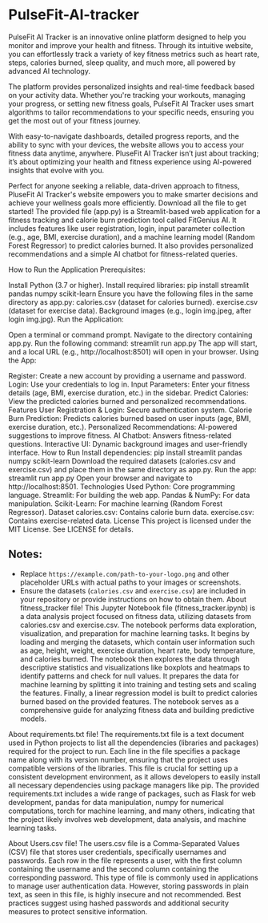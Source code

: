 # PulseFit-AI-tracker

PulseFit AI Tracker is an innovative online platform designed to help you monitor and improve your health and fitness. Through its intuitive website, you can effortlessly track a variety of key fitness metrics such as heart rate, steps, calories burned, sleep quality, and much more, all powered by advanced AI technology.

The platform provides personalized insights and real-time feedback based on your activity data. Whether you're tracking your workouts, managing your progress, or setting new fitness goals, PulseFit AI Tracker uses smart algorithms to tailor recommendations to your specific needs, ensuring you get the most out of your fitness journey.

With easy-to-navigate dashboards, detailed progress reports, and the ability to sync with your devices, the website allows you to access your fitness data anytime, anywhere. PluseFit AI Tracker isn’t just about tracking; it’s about optimizing your health and fitness experience using AI-powered insights that evolve with you.

Perfect for anyone seeking a reliable, data-driven approach to fitness, PluseFit AI Tracker's website empowers you to make smarter decisions and achieve your wellness goals more efficiently.
Download all the file to get started!
The provided file (app.py) is a Streamlit-based web application for a fitness tracking and calorie burn prediction tool called FitGenius AI. It includes features like user registration, login, input parameter collection (e.g., age, BMI, exercise duration), and a machine learning model (Random Forest Regressor) to predict calories burned. It also provides personalized recommendations and a simple AI chatbot for fitness-related queries.

How to Run the Application
Prerequisites:

Install Python (3.7 or higher).
Install required libraries:
pip install streamlit pandas numpy scikit-learn
Ensure you have the following files in the same directory as app.py:
calories.csv (dataset for calories burned).
exercise.csv (dataset for exercise data).
Background images (e.g., login img.jpeg, after login img.jpg).
Run the Application:

Open a terminal or command prompt.
Navigate to the directory containing app.py.
Run the following command:
streamlit run app.py
The app will start, and a local URL (e.g., http://localhost:8501) will open in your browser.
Using the App:

Register: Create a new account by providing a username and password.
Login: Use your credentials to log in.
Input Parameters: Enter your fitness details (age, BMI, exercise duration, etc.) in the sidebar.
Predict Calories: View the predicted calories burned and personalized recommendations.
Features
User Registration & Login: Secure authentication system.
Calorie Burn Prediction: Predicts calories burned based on user inputs (age, BMI, exercise duration, etc.).
Personalized Recommendations: AI-powered suggestions to improve fitness.
AI Chatbot: Answers fitness-related questions.
Interactive UI: Dynamic background images and user-friendly interface.
How to Run
Install dependencies:
pip install streamlit pandas numpy scikit-learn
Download the required datasets (calories.csv and exercise.csv) and place them in the same directory as app.py.
Run the app:
streamlit run app.py
Open your browser and navigate to http://localhost:8501.
Technologies Used
Python: Core programming language.
Streamlit: For building the web app.
Pandas & NumPy: For data manipulation.
Scikit-Learn: For machine learning (Random Forest Regressor).
Dataset
calories.csv: Contains calorie burn data.
exercise.csv: Contains exercise-related data.
License
This project is licensed under the MIT License. See LICENSE for details.


## **Notes**:
- Replace `https://example.com/path-to-your-logo.png` and other placeholder URLs with actual paths to your images or screenshots.
- Ensure the datasets (`calories.csv` and `exercise.csv`) are included in your repository or provide instructions on how to obtain them.
About fitness_tracker file!
This Jupyter Notebook file (fitness_tracker.ipynb) is a data analysis project focused on fitness data, utilizing datasets from calories.csv and exercise.csv. The notebook performs data exploration, visualization, and preparation for machine learning tasks. It begins by loading and merging the datasets, which contain user information such as age, height, weight, exercise duration, heart rate, body temperature, and calories burned. The notebook then explores the data through descriptive statistics and visualizations like boxplots and heatmaps to identify patterns and check for null values. It prepares the data for machine learning by splitting it into training and testing sets and scaling the features. Finally, a linear regression model is built to predict calories burned based on the provided features. The notebook serves as a comprehensive guide for analyzing fitness data and building predictive models.

About requirements.txt file!
The requirements.txt file is a text document used in Python projects to list all the dependencies (libraries and packages) required for the project to run. Each line in the file specifies a package name along with its version number, ensuring that the project uses compatible versions of the libraries. This file is crucial for setting up a consistent development environment, as it allows developers to easily install all necessary dependencies using package managers like pip. The provided requirements.txt includes a wide range of packages, such as Flask for web development, pandas for data manipulation, numpy for numerical computations, torch for machine learning, and many others, indicating that the project likely involves web development, data analysis, and machine learning tasks.

About Users.csv file!
The users.csv file is a Comma-Separated Values (CSV) file that stores user credentials, specifically usernames and passwords. Each row in the file represents a user, with the first column containing the username and the second column containing the corresponding password. This type of file is commonly used in applications to manage user authentication data. However, storing passwords in plain text, as seen in this file, is highly insecure and not recommended. Best practices suggest using hashed passwords and additional security measures to protect sensitive information.
